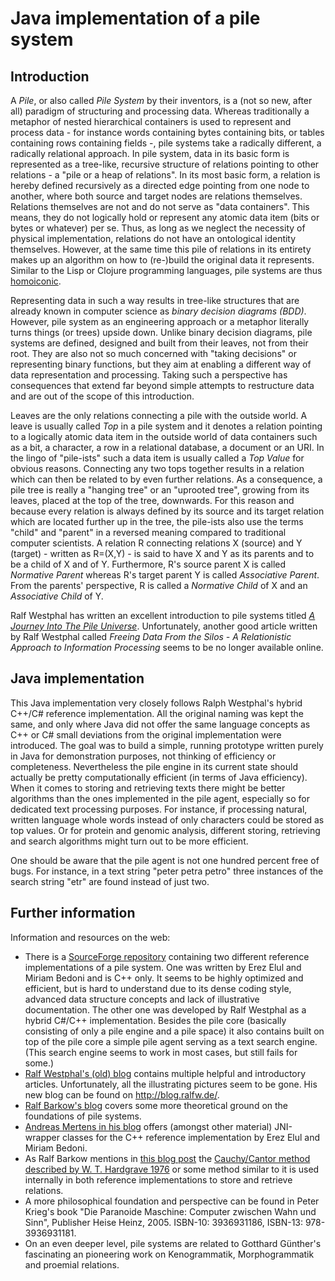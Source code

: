Java implementation of a pile system
====================================
Introduction
------------
A _Pile_, or also called _Pile System_ by their inventors, is a (not so new, after all) paradigm of structuring and processing data. Whereas traditionally a metaphor of nested hierarchical containers is used to represent and process data - for instance words containing bytes containing bits, or tables containing rows containing fields -, pile systems take a radically different, a radically relational approach. In pile system, data in its basic form is represented as a tree-like, recursive structure of relations pointing to other relations - a "pile or a heap of relations". In its most basic form, a relation is hereby defined recursively as a directed edge pointing from one node to another, where both source and target nodes are relations themselves. Relations themselves are not and do not serve as "data containers". This means, they do not logically hold or represent any atomic data item (bits or bytes or whatever) per se. Thus, as long as we neglect the necessity of physical implementation, relations do not have an ontological identity themselves. However, at the same time this pile of relations in its entirety makes up an algorithm on how to (re-)build the original data it represents. Similar to the Lisp or Clojure programming languages, pile systems are thus [homoiconic](http://en.wikipedia.org/wiki/Homoiconicity).

Representing data in such a way results in tree-like structures that are already known in computer science as _binary decision diagrams (BDD)_. However, pile system as an engineering approach or a metaphor literally turns things (or trees) upside down. Unlike binary decision diagrams, pile systems are defined, designed and built from their leaves, not from their root. They are also not so much concerned with "taking decisions" or representing binary functions, but they aim at enabling a different way of data representation and processing. Taking such a perspective has consequences that extend far beyond simple attempts to restructure data and are out of the scope of this introduction.

Leaves are the only relations connecting a pile with the outside world. A leave is usually called _Top_ in a pile system and it denotes a relation pointing to a logically atomic data item in the outside world of data containers such as a bit, a character, a row in a relational database, a document or an URI. In the lingo of "pile-ists" such a data item is usually called a _Top Value_ for obvious reasons. Connecting any two tops together results in a relation which can then be related to by even further relations. As a consequence, a pile tree is really a "hanging tree" or an "uprooted tree", growing from its leaves, placed at the top of the tree, downwards. For this reason and because every relation is always defined by its source and its target relation which are located further up in the tree, the pile-ists also use the terms "child" and "parent" in a reversed meaning compared to traditional computer scientists. A relation R connecting relations X (source) and Y (target) - written as R=(X,Y) - is said to have X and Y as its parents and to be a child of X and of Y. Furthermore, R's source parent X is called _Normative Parent_ whereas R's target parent Y is called _Associative Parent_. From the parents' perspective, R is called a _Normative Child_ of X and an _Associative Child_ of Y.

Ralf Westphal has written an excellent introduction to pile systems titled [_A Journey Into The Pile Universe_](http://www.lawsofform.de/wp-content/uploads/2006/05/RalfWestphalBlog.pdf). Unfortunately, another good article written by Ralf Westphal called _Freeing Data From the Silos - A Relationistic Approach to Information Processing_ seems to be no longer available online.

Java implementation
-------------------
This Java implementation very closely follows Ralph Westphal's hybrid C++/C# reference implementation. All the original naming was kept the same, and only where Java did not offer the same language concepts as C++ or C# small deviations from the original implementation were introduced. The goal was to build a simple, running prototype written purely in Java for demonstration purposes, not thinking of efficiency or completeness. Nevertheless the pile engine in its current state should actually be pretty computationally efficient (in terms of Java efficiency). When it comes to storing and retrieving texts there might be better algorithms than the ones implemented in the pile agent, especially so for dedicated text processing purposes. For instance, if processing natural, written language whole words instead of only characters could be stored as top values. Or for protein and genomic analysis, different storing, retrieving and search algorithms might turn out to be more efficient.

One should be aware that the pile agent is not one hundred percent free of bugs. For instance, in a text string "peter petra petro" three instances of the search string "etr" are found instead of just two.

Further information
-------------------
Information and resources on the web:
* There is a [SourceForge repository](http://sourceforge.net/projects/pileworks/) containing two different reference implementations of a pile system. One was written by Erez Elul and Miriam Bedoni and is C++ only. It seems to be highly optimized and efficient, but is hard to understand due to its dense coding style, advanced data structure concepts and lack of illustrative documentation. The other one was developed by Ralf Westphal as a hybrid C#/C++ implementation. Besides the pile core (basically consisting of only a pile engine and a pile space) it also contains built on top of the pile core a simple pile agent serving as a text search engine. (This search engine seems to work in most cases, but still fails for some.)
* [Ralf Westphal's (old) blog](http://weblogs.asp.net/ralfw/archive/tags/Pile/default.aspx) contains multiple helpful and introductory articles. Unfortunately, all the illustrating pictures seem to be gone. His new blog can be found on http://blog.ralfw.de/.
* [Ralf Barkow's blog](http://ralfbarkow.wordpress.com/) covers some more theoretical ground on the foundations of pile systems.
* [Andreas Mertens in his blog](http://www.lawsofform.de/pile/) offers (amongst other material) JNI-wrapper classes for the C++ reference implementation by Erez Elul and Miriam Bedoni.
* As Ralf Barkow mentions in [this blog post](http://ralfbarkow.wordpress.com/2006/06/21/the-cauchycantor-diagonal-method/) the [Cauchy/Cantor method described by W. T. Hardgrave 1976](http://dl.acm.org/citation.cfm?doid=942574.807126) or some method similar to it is used internally in both reference implementations to store and retrieve relations.
* A more philosophical foundation and perspective can be found in Peter Krieg's book "Die Paranoide Maschine: Computer zwischen Wahn und Sinn", Publisher Heise Heinz, 2005. ISBN-10: 3936931186, ISBN-13: 978-3936931181. 
* On an even deeper level, pile systems are related to Gotthard Günther's fascinating an pioneering work on Kenogrammatik, Morphogrammatik and proemial relations.